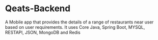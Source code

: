 # Qeats-Backend
A Mobile app that provides the details of a range of restaurants near user based on user requirements. It uses Core Java, Spring Boot, MYSQL, RESTAPI, JSON, MongoDB and Redis
